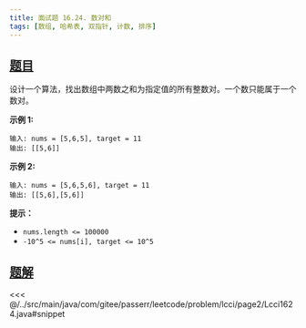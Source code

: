 ```yaml
---
title: 面试题 16.24. 数对和
tags: [数组, 哈希表, 双指针, 计数, 排序]
---
```



## [题目](https://leetcode.cn/problems/pairs-with-sum-lcci/)
设计一个算法，找出数组中两数之和为指定值的所有整数对。一个数只能属于一个数对。

**示例 1:**

```
输入: nums = [5,6,5], target = 11
输出: [[5,6]]
```

**示例 2:**

```
输入: nums = [5,6,5,6], target = 11
输出: [[5,6],[5,6]]
```

**提示：**

* `nums.length <= 100000`
* `-10^5 <= nums[i], target <= 10^5`


## [题解](https://github.com/PasseRR/JavaLeetCode/blob/master/src/main/java/com/gitee/passerr/leetcode/problem/lcci/page2/Lcci1624.java)

<<< @/../src/main/java/com/gitee/passerr/leetcode/problem/lcci/page2/Lcci1624.java#snippet
